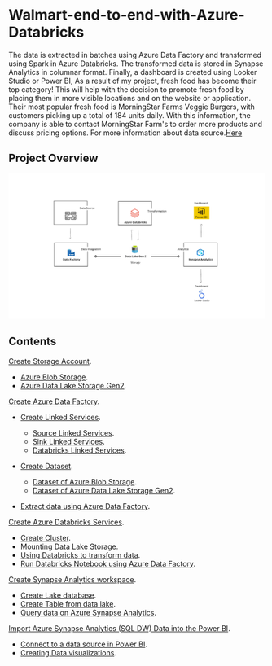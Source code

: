 # Walmart-end-to-end-with-Azure-Databricks
The data is extracted in batches using Azure Data Factory and transformed using Spark in Azure Databricks. The transformed data is stored in Synapse Analytics in columnar format. Finally, a dashboard is created using Looker Studio or Power BI, As a result of my project, fresh food has become their top category! This will help with the decision to promote fresh food by placing them in more visible locations and on the website or application. Their most popular fresh food is MorningStar Farms Veggie Burgers, with customers picking up a total of 184 units daily. With this information, the company is able to contact MorningStar Farm's to order more products and discuss pricing options. For more information about data source.[Here](https://www.kaggle.com/datasets/thedevastator/product-prices-and-sizes-from-walmart-grocery) 
## Project Overview
![0](/images/0.png)

## Contents 
[Create Storage Account](sections/01-storage-accounts.md).<br> 
- [Azure Blob Storage](sections/01-storage-accounts.md).<br>
- [Azure Data Lake Storage Gen2](sections/01-storage-accounts.md#Create-Azure-Data-Lake-Storage-Gen2).<br>

[Create Azure Data Factory](sections/02-azure-data-factory.md).<br>
- [Create Linked Services](sections/02-azure-data-factory.md#Create-Linked-Services).<br>
  - [Source Linked Services](sections/02-azure-data-factory.md#Source-Linked-Services).<br>
  - [Sink Linked Services](sections/02-azure-data-factory.md#Sink-Linked-Services).<br>
  - [Databricks Linked Services](sections/02-azure-data-factory.md#Databricks-Linked-Services).<br> 

- [Create Dataset](sections/02-azure-data-factory.md#Create-Dataset).<br>
  - [Dataset of Azure Blob Storage](sections/02-azure-data-factory.md#Dataset-of-Azure-Blob-Storage).<br>
  - [Dataset of Azure Data Lake Storage Gen2](sections/02-azure-data-factory.md#Dataset-of-Azure-Data-Lake-Storage-Gen2).<br>
- [Extract data using Azure Data Factory](sections/02-azure-data-factory.md#Extract-data-using-Azure-Data-Factory).<br> 

[Create Azure Databricks Services](sections/03-azure-databricks.md).<br>
- [Create Cluster](sections/03-azure-databricks.md#Create-Cluster).<br>
- [Mounting Data Lake Storage](sections/03-azure-databricks.md#Mounting-Data-Lake-Storage).<br>
- [Using Databricks to transform data](sections/03-azure-databricks.md#Using-Databricks-to-transform-data).<br>
- [Run Databricks Notebook using Azure Data Factory](sections/03-azure-databricks.md#Run-Databricks-Notebook-using-Azure-Data-Factory).<br> 

[Create Synapse Analytics workspace](sections/04-synapse-analytics.md).<br>
- [Create Lake database](sections/04-synapse-analytics.md).<br>
- [Create Table from data lake](sections/04-synapse-analytics.md).<br>
- [Query data on Azure Synapse Analytics](sections/04-synapse-analytics.md).<br>

[Import Azure Synapse Analytics (SQL DW) Data into the Power BI](sections/05-power-bi.md#).<br>
- [Connect to a data source in Power BI](sections/05-power-bi.md#Connect-to-a-data-source-in-Power-BI).<br>
- [Creating Data visualizations](sections/05-power-bi.md#Creating-Data-visualizations).<br>
